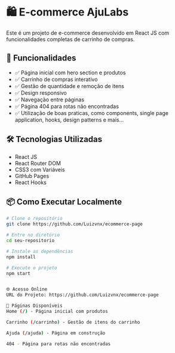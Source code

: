 # 🛍️ E-commerce AjuLabs

Este é um projeto de e-commerce desenvolvido em React JS com funcionalidades completas de carrinho de compras.

## 🚀 Funcionalidades

- ✅ Página inicial com hero section e produtos
- ✅ Carrinho de compras interativo
- ✅ Gestão de quantidade e remoção de itens
- ✅ Design responsivo
- ✅ Navegação entre páginas
- ✅ Página 404 para rotas não encontradas
- ✅ Utilização de boas praticas, como components, single page application, hooks, design patterns e mais...

## 🛠️ Tecnologias Utilizadas

- React JS
- React Router DOM
- CSS3 com Variáveis
- GitHub Pages
- React Hooks

## 📦 Como Executar Localmente

```bash
# Clone o repositório
git clone https://github.com/Luizvnx/ecommerce-page

# Entre no diretório
cd seu-repositorio

# Instale as dependências
npm install

# Execute o projeto
npm start


🌐 Acesso Online
URL do Projeto: https://github.com/Luizvnx/ecommerce-page

📱 Páginas Disponíveis
Home (/) - Página inicial com produtos

Carrinho (/carrinho) - Gestão de itens do carrinho

Ajuda (/ajuda) - Página em construção

404 - Página para rotas não encontradas

